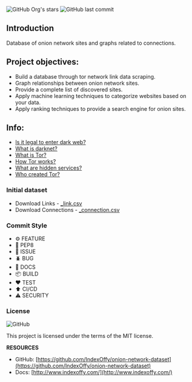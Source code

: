 ![GitHub Org's stars](https://img.shields.io/github/stars/IndexOffy?label=IndexOffy&style=flat-square)
![GitHub last commit](https://img.shields.io/github/last-commit/IndexOffy/onion-network-dataset?style=flat-square)

## Introduction

Database of onion network sites and graphs related to connections.

## Project objectives:

- Build a database through tor network link data scraping.
- Graph relationships between onion network sites.
- Provide a complete list of discovered sites.
- Apply machine learning techniques to categorize websites based on your data.
- Apply ranking techniques to provide a search engine for onion sites.

## Info:

- [Is it legal to enter dark web?](/nav/info)
- [What is darknet?](/nav/info)
- [What is Tor?](/nav/info)
- [How Tor works?](/nav/info)
- [What are hidden services?](/nav/info)
- [Who created Tor?](/nav/info)

### Initial dataset

- Download Links - [_link.csv](#)
- Download Connections - [_connection.csv](#)

### Commit Style

- ⚙️ FEATURE
- 📝 PEP8
- 📌 ISSUE
- 🪲 BUG
- 📘 DOCS
- 📦 BUILD
- ❤️️ TEST
- ⬆️ CI/CD
- ⚠️ SECURITY

### License

![GitHub](https://img.shields.io/github/license/IndexOffy/onion-network-dataset?style=flat-square)

This project is licensed under the terms of the MIT license.

**RESOURCES**

- GitHub: [https://github.com/IndexOffy/onion-network-dataset](https://github.com/IndexOffy/onion-network-dataset)
- Docs:   [http://www.indexoffy.com/](http://www.indexoffy.com/)
